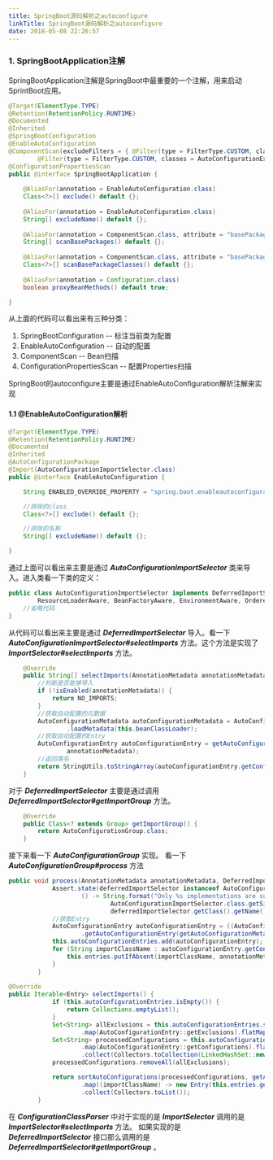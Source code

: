 ```yaml
---
title: SpringBoot源码解析之autoconfigure
linkTitle: SpringBoot源码解析之autoconfigure
date: 2018-05-08 22:26:57
---
```

### 1. SpringBootApplication注解
SpringBootApplication注解是SpringBoot中最重要的一个注解，用来启动SprintBoot应用。

```java
@Target(ElementType.TYPE)
@Retention(RetentionPolicy.RUNTIME)
@Documented
@Inherited
@SpringBootConfiguration
@EnableAutoConfiguration
@ComponentScan(excludeFilters = { @Filter(type = FilterType.CUSTOM, classes = TypeExcludeFilter.class),
		@Filter(type = FilterType.CUSTOM, classes = AutoConfigurationExcludeFilter.class) })
@ConfigurationPropertiesScan
public @interface SpringBootApplication {
    
	@AliasFor(annotation = EnableAutoConfiguration.class)
	Class<?>[] exclude() default {};
	
	@AliasFor(annotation = EnableAutoConfiguration.class)
	String[] excludeName() default {};
	
	@AliasFor(annotation = ComponentScan.class, attribute = "basePackages")
	String[] scanBasePackages() default {};
	
	@AliasFor(annotation = ComponentScan.class, attribute = "basePackageClasses")
	Class<?>[] scanBasePackageClasses() default {};
	
	@AliasFor(annotation = Configuration.class)
	boolean proxyBeanMethods() default true;

}
```
从上面的代码可以看出来有三种分类：  
1. SpringBootConfiguration -- 标注当前类为配置
2. EnableAutoConfiguration -- 自动的配置
3. ComponentScan -- Bean扫描
4. ConfigurationPropertiesScan -- 配置Properties扫描  

SpringBoot的autoconfigure主要是通过EnableAutoConfiguration解析注解来实现
#### 1.1 @EnableAutoConfiguration解析


```java
@Target(ElementType.TYPE)
@Retention(RetentionPolicy.RUNTIME)
@Documented
@Inherited
@AutoConfigurationPackage
@Import(AutoConfigurationImportSelector.class)
public @interface EnableAutoConfiguration {

	String ENABLED_OVERRIDE_PROPERTY = "spring.boot.enableautoconfiguration";

    //排除的class
	Class<?>[] exclude() default {};

    //排除的名称
	String[] excludeName() default {};

}
```
通过上面可以看出来主要是通过 ***AutoConfigurationImportSelector*** 类来导入。进入类看一下类的定义：

```java
public class AutoConfigurationImportSelector implements DeferredImportSelector, BeanClassLoaderAware,
		ResourceLoaderAware, BeanFactoryAware, EnvironmentAware, Ordered {
    //省略代码		    
}
```
从代码可以看出来主要是通过 ***DeferredImportSelector*** 导入。看一下 
***AutoConfigurationImportSelector#selectImports*** 方法。这个方法是实现了  ***ImportSelector#selectImports*** 方法。

```java
	@Override
	public String[] selectImports(AnnotationMetadata annotationMetadata) {
		//判断是否能够导入
		if (!isEnabled(annotationMetadata)) {
			return NO_IMPORTS;
		}
		//获取自动配置的元数据
		AutoConfigurationMetadata autoConfigurationMetadata = AutoConfigurationMetadataLoader
				.loadMetadata(this.beanClassLoader);
		//获取自动配置的Entry		
		AutoConfigurationEntry autoConfigurationEntry = getAutoConfigurationEntry(autoConfigurationMetadata,
				annotationMetadata);
		//返回类名		
		return StringUtils.toStringArray(autoConfigurationEntry.getConfigurations());
	}
```
对于 ***DeferredImportSelector*** 主要是通过调用 ***DeferredImportSelector#getImportGroup*** 方法。

```java
	@Override
	public Class<? extends Group> getImportGroup() {
		return AutoConfigurationGroup.class;
	}
```

接下来看一下 ***AutoConfigurationGroup*** 实现。 看一下 ***AutoConfigurationGroup#process*** 方法

```java
public void process(AnnotationMetadata annotationMetadata, DeferredImportSelector deferredImportSelector) {
			Assert.state(deferredImportSelector instanceof AutoConfigurationImportSelector,
					() -> String.format("Only %s implementations are supported, got %s",
							AutoConfigurationImportSelector.class.getSimpleName(),
							deferredImportSelector.getClass().getName()));
			//获取Entry
			AutoConfigurationEntry autoConfigurationEntry = ((AutoConfigurationImportSelector) deferredImportSelector)
					.getAutoConfigurationEntry(getAutoConfigurationMetadata(), annotationMetadata);
			this.autoConfigurationEntries.add(autoConfigurationEntry);
			for (String importClassName : autoConfigurationEntry.getConfigurations()) {
				this.entries.putIfAbsent(importClassName, annotationMetadata);
			}
		}
		
@Override
public Iterable<Entry> selectImports() {
			if (this.autoConfigurationEntries.isEmpty()) {
				return Collections.emptyList();
			}
			Set<String> allExclusions = this.autoConfigurationEntries.stream()
					.map(AutoConfigurationEntry::getExclusions).flatMap(Collection::stream).collect(Collectors.toSet());
			Set<String> processedConfigurations = this.autoConfigurationEntries.stream()
					.map(AutoConfigurationEntry::getConfigurations).flatMap(Collection::stream)
					.collect(Collectors.toCollection(LinkedHashSet::new));
			processedConfigurations.removeAll(allExclusions);

			return sortAutoConfigurations(processedConfigurations, getAutoConfigurationMetadata()).stream()
					.map((importClassName) -> new Entry(this.entries.get(importClassName), importClassName))
					.collect(Collectors.toList());
		}
```
在 ***ConfigurationClassParser*** 中对于实现的是 ***ImportSelector*** 调用的是 ***ImportSelector#selectImports*** 方法。 如果实现的是 ***DeferredImportSelector*** 接口那么调用的是  ***DeferredImportSelector#getImportGroup*** 。